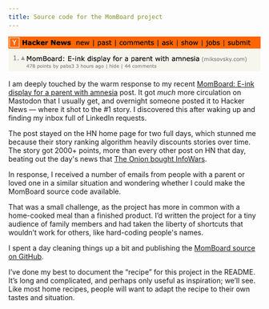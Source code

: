 ```yaml
---
title: Source code for the MomBoard project
---
```


![Hacker News screenshot on November 14, 2024, showing the MomBoard post as the #1 story](/images/2024/11/hackernews.png)

I am deeply touched by the warm response to my recent [MomBoard: E-ink display for a parent with amnesia](/posts/2024/11-12-momboard.html) post. It got _much_ more circulation on Mastodon that I usually get, and overnight someone posted it to Hacker News — where it shot to the #1 story. I discovered this after waking up and finding my inbox full of LinkedIn requests.

The post stayed on the HN home page for two full days, which stunned me because their story ranking algorithm heavily discounts stories over time. The story got 2000+ points, more than every other post on HN that day, beating out the day's news that [The Onion bought InfoWars](https://theonion.com/heres-why-i-decided-to-buy-infowars/).

In response, I received a number of emails from people with a parent or loved one in a similar situation and wondering whether I could make the MomBoard source code available.

That was a small challenge, as the project has more in common with a home-cooked meal than a finished product. I’d written the project for a tiny audience of family members and had taken the liberty of shortcuts that wouldn’t work for others, like hard-coding people's names.

I spent a day cleaning things up a bit and publishing the [MomBoard source on GitHub](https://github.com/JanMiksovsky/momboard).

I’ve done my best to document the “recipe” for this project in the README. It’s long and complicated, and perhaps only useful as inspiration; we’ll see. Like most home recipes, people will want to adapt the recipe to their own tastes and situation.
